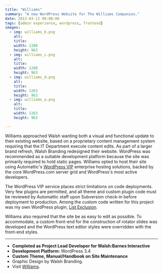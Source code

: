 ```yaml
---
title: "Williams"
summary: "A new WordPress Website for The Williams Companies."
date: 2012-03-12 00:00:00
tags: [admin experience, wordpress, frontend]
images:
  - img: williams_b.png
    alt: 
    title: 
    width: 1280
    height: 963
  - img: williams_c.png
    alt: 
    title: 
    width: 1280
    height: 963
  - img: williams_d.png
    alt: 
    title: 
    width: 1263
    height: 963
  - img: williams_a.png
    alt: 
    title: 
    width: 1263
    height: 963

---
```


Williams approached Walsh wanting both a visual and functional update to their existing website, based on a proprietary content management system requiring that the IT Department execute content edits. As part of a larger brand refresh, Walsh Branding redesigned their website. WordPress was recommended as a suitable development platform because the site was primarily required to hold static pages. Williams opted to host their site using Automattic's [WordPress VIP](http://vip.wordpress.com/) enterprise hosting solutions, backed by the core WordPress.com server grid and WordPress's most active developers.

The WordPress VIP service places strict limitations on code deployments. Very few plugins are permitted, and all theme and custom plugin code must be reviewed by Automattic staff upon Subversion check-in before deployment to production. Among the custom code written for this project was my own WordPress plugin, [List Exclusion](/project/list-exclusion-plugin).

Williams also required that the site be as easy to edit as possible. To accommodate, a custom front-end for the construction of rotator slides was developed and the WordPress text editor styles were overridden with the front-end styles.

---

*   **Completed as Project Lead Developer for Walsh:Barnes Interactive**
*   **Development Platform:** WordPress 3.4
*   **Custom Theme, Manual/Handbook on Site Maintenance**
*   Graphic Design by Walsh Branding.
*   Visit [Williams](http://co.williams.com).
